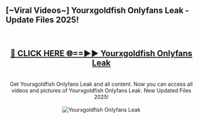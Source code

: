 <h2>[~Viral Videos~] Yourxgoldfish Onlyfans Leak - Update Files 2025!</h2>
<br>
<div align="center">
<h2><a href="https://betterlinks.top/A2PfLJ" rel="nofollow">🔴 CLICK HERE 🌐==►► Yourxgoldfish Onlyfans Leak</a></h2>
<br>
Get Yourxgoldfish Onlyfans Leak and all content. Now you can access all videos and pictures of Yourxgoldfish Onlyfans Leak. New Updated Files 2025!
<br>
<br>
<a href="https://betterlinks.top/A2PfLJ" rel="nofollow" data-target="animated-image.originalLink"><img src="https://i.ibb.co.com/WyWwxjT/player-gif2.gif" alt="Yourxgoldfish Onlyfans Leak" style="max-width: 100%; display: inline-block;" data-target="animated-image.originalImage"></a>
</div>
<br>
